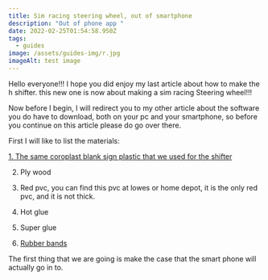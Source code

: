 ```yaml
---
title: Sim racing steering wheel, out of smartphone
description: "Out of phone app "
date: 2022-02-25T01:54:58.950Z
tags:
  - guides
image: /assets/guides-img/r.jpg
imageAlt: test image
---
```

Hello everyone!!! I hope you did enjoy my last article about how to make the h shifter. this new one is now about making a sim racing Steering wheel!!!



 Now before I begin, I will redirect you to my other article about the software you do have to download, both on your pc and your smartphone, so before you continue on this article please do go over there.



First I will like to list the materials:

[1. The same coroplast blank sign plastic that we used for the shifter](https://www.amazon.com/Corrugated-Plastic-Sheets-Coroplast-Intepro/dp/B00U6EOSYY/ref=sr_1_4?crid=JTKLETXG3FY4&keywords=blank+coroplast&qid=1645846597&sprefix=blank+coro%2Caps%2C93&sr=8-4)[](https://www.amazon.com/Corrugated-Plastic-Sheets-Coroplast-Intepro/dp/B00U6EOSYY/ref=sr_1_4?crid=JTKLETXG3FY4&keywords=blank+coroplast&qid=1645846597&sprefix=blank+coro%2Caps%2C93&sr=8-4)

2. Ply wood

3. Red pvc, you can find this pvc at lowes or home depot, it is the only red pvc, and it is not thick.

4. Hot glue

5. Super glue

6. [Rubber bands](https://www.amazon.com/465-Multicolor-Rubber-Assorted-Dimensions/dp/B000BLJEKU/ref=sr_1_6?crid=2SPRTVP8MK4Z9&keywords=rubber+bands&qid=1645849611&sprefix=rubber+bands+%2Caps%2C95&sr=8-6)





The first thing that we are going is make the case that the smart phone will actually go in to.
